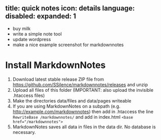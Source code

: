 title: quick notes
icon: details
language: 
disabled: 
expanded: 1
------------------------------------
* buy milk
* write a simple note tool
* update wordpress
* make a nice example screenshot for markdownnotes

# Install MarkdownNotes

1. Download latest stable release ZIP file from https://github.com/SSilence/markdownnotes/releases and unzip
2. Upload all files of this folder (IMPORTANT: also upload the invisible .htaccess files)
3. Make the directories data/files and data/pages writeable
4. If you are using MarkdownNotes on a subpath (e.g. http://example.com/markdownnotes) then add in .htaccess the line ``RewriteBase /markdownnotes/`` and add in index.html ``<base href="/markdownnotes">``
5. MarkdownNotes saves all data in files in the data dir. No database is necessary.